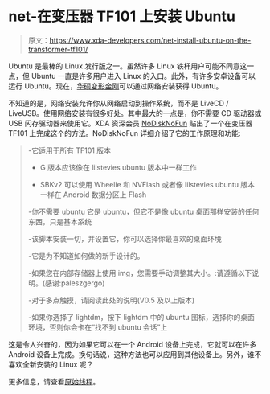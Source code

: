 # net-在变压器 TF101 上安装 Ubuntu

> 原文：<https://www.xda-developers.com/net-install-ubuntu-on-the-transformer-tf101/>

Ubuntu 是最棒的 Linux 发行版之一。虽然许多 Linux 铁杆用户可能不同意这一点，但 Ubuntu 一直是许多用户进入 Linux 的入口。此外，有许多安卓设备可以运行 Ubuntu。现在，[华硕变形金刚](http://forum.xda-developers.com/forumdisplay.php?f=1104)可以通过网络安装获得 Ubuntu。

不知道的是，网络安装允许你从网络启动到操作系统，而不是 LiveCD / LiveUSB。使用网络安装有很多好处。其中最大的一点是，你不需要 CD 驱动器或 USB 闪存驱动器来使用它。XDA 资深会员 [NoDiskNoFun](http://forum.xda-developers.com/member.php?u=3728528) 贴出了一个在变压器 TF101 上完成这个的方法。NoDiskNoFun 详细介绍了它的工作原理和功能:

> -它适用于所有 TF101 版本
> 
> - G 版本应该像在 lilstevies ubuntu 版本中一样工作
> 
> - SBKv2 可以使用 Wheelie 和 NVFlash 或者像 lilstevies ubuntu 版本一样在 Android 数据分区上 Flash
> 
> -你不需要 ubuntu 它是 ubuntu，但它不是像 ubuntu 桌面那样安装的任何东西，只是基本系统
> 
> -该脚本安装一切，并设置它，你可以选择你最喜欢的桌面环境
> 
> -它是为不知道如何做的新手设计的。
> 
> -如果您在内部存储器上使用 img，您需要手动调整其大小。:请遵循以下说明。(感谢:paleszgergo)
> 
> -对于多点触摸，请阅读此处的说明(V0.5 及以上版本)
> 
> -如果你选择了 lightdm，按下 lightdm 中的 ubuntu 图标，选择你的桌面环境，否则你会卡在“找不到 ubuntu 会话”上

这是令人兴奋的，因为如果它可以在一个 Android 设备上完成，它就可以在许多 Android 设备上完成。换句话说，这种方法也可以应用到其他设备上。另外，谁不喜欢全新安装的 Linux 呢？

更多信息，请查看[原始线程](http://forum.xda-developers.com/showthread.php?t=1852702)。